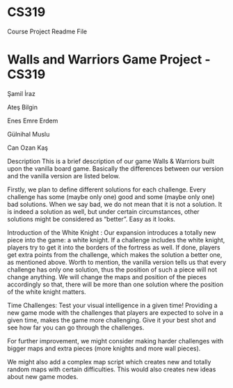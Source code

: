 # CS319
Course Project Readme File
# Walls and Warriors Game Project - CS319

<Group Members>

Şamil İraz

Ateş Bilgin

Enes Emre Erdem

Gülnihal Muslu

Can Ozan Kaş

Description
This is a brief description of our game Walls & Warriors built upon the vanilla board game. Basically the differences between our version and the vanilla version are listed below. 

Firstly, we plan to define different solutions for each challenge. Every challenge has some (maybe only one) good and some (maybe only one) bad solutions. When we say bad, we do not mean that it is not a solution. It is indeed a solution as well, but under certain circumstances, other solutions might be considered as “better”. Easy as it looks.

Introduction of the White Knight : Our expansion introduces a totally new piece into the game: a white knight. If a challenge includes the white knight, players try to get it into the borders of the fortress as well. If done, players get extra points from the challenge, which makes the solution a better one, as mentioned above. Worth to mention, the vanilla version tells us that every challenge has only one solution, thus the position of such a piece will not change anything. We will change the maps and position of the pieces accordingly so that, there will be more than one solution where the position of the white knight matters. 

Time Challenges: Test your visual intelligence in a given time! Providing a new game mode with the challenges that players are expected to solve in a given time, makes the game more challenging. Give it your best shot and see how far you can go through the challenges. 

For further improvement, we might consider making harder challenges with bigger maps and extra pieces (more knights and more wall pieces). 

We might also add a complex map script which creates new and totally random maps with certain difficulties. This would also creates new ideas about new game modes. 


